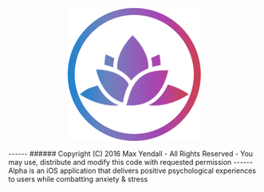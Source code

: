 <p align="center">
  <img src="https://github.com/Yendall/Alpha/blob/master/Alpha/Assets.xcassets/Home_Photos/Home_Logo.imageset/Home_Logo-1.png">
</p>
------
###### Copyright (C) 2016 Max Yendall - All Rights Reserved - You may use, distribute and modify this code with requested permission
------
Alpha is an iOS application that delivers positive psychological experiences to users while combatting anxiety &amp; stress
